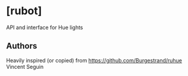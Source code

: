 [rubot]
=======

API and interface for Hue lights

## Authors
Heavily inspired (or copied) from https://github.com/Burgestrand/ruhue
Vincent Seguin
